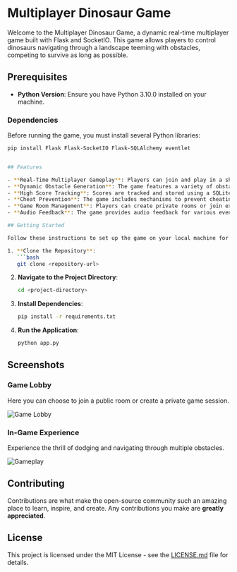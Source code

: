 
# Multiplayer Dinosaur Game

Welcome to the Multiplayer Dinosaur Game, a dynamic real-time multiplayer game built with Flask and SocketIO. This game allows players to control dinosaurs navigating through a landscape teeming with obstacles, competing to survive as long as possible.

## Prerequisites

- **Python Version**: Ensure you have Python 3.10.0 installed on your machine.

### Dependencies

Before running the game, you must install several Python libraries:

```bash
pip install Flask Flask-SocketIO Flask-SQLAlchemy eventlet


## Features

- **Real-Time Multiplayer Gameplay**: Players can join and play in a shared game environment that updates in real time.
- **Dynamic Obstacle Generation**: The game features a variety of obstacles that appear dynamically on the game field, making each game session unique.
- **High Score Tracking**: Scores are tracked and stored using a SQLite database, allowing players to view and compete for top scores.
- **Cheat Prevention**: The game includes mechanisms to prevent cheating and ensure fair play among participants.
- **Game Room Management**: Players can create private rooms or join existing ones, and game creators can manage game sessions.
- **Audio Feedback**: The game provides audio feedback for various events such as jumping, collision, and scoring.

## Getting Started

Follow these instructions to set up the game on your local machine for development and testing purposes.

1. **Clone the Repository**:
   ```bash
   git clone <repository-url>
   ```
2. **Navigate to the Project Directory**:
   ```bash
   cd <project-directory>
   ```
3. **Install Dependencies**:
   ```bash
   pip install -r requirements.txt
   ```
4. **Run the Application**:
   ```bash
   python app.py
   ```

## Screenshots

### Game Lobby

Here you can choose to join a public room or create a private game session.

![Game Lobby](path/to/lobby_screenshot.png)

### In-Game Experience

Experience the thrill of dodging and navigating through multiple obstacles.

![Gameplay](path/to/gameplay_screenshot.png)

## Contributing

Contributions are what make the open-source community such an amazing place to learn, inspire, and create. Any contributions you make are **greatly appreciated**.

## License

This project is licensed under the MIT License - see the [LICENSE.md](LICENSE.md) file for details.
```
